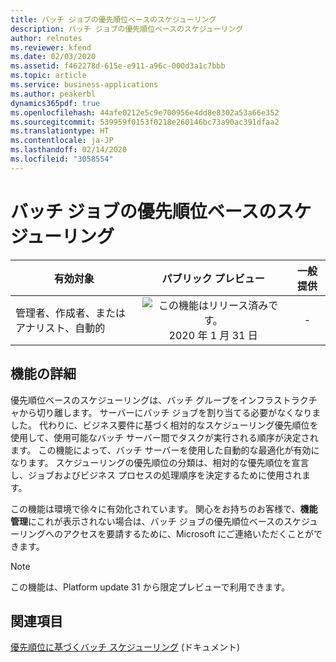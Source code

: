 ```yaml
---
title: バッチ ジョブの優先順位ベースのスケジューリング
description: バッチ ジョブの優先順位ベースのスケジューリング
author: relnotes
ms.reviewer: kfend
ms.date: 02/03/2020
ms.assetid: f462278d-615e-e911-a96c-000d3a1c7bbb
ms.topic: article
ms.service: business-applications
ms.author: peakerbl
dynamics365pdf: true
ms.openlocfilehash: 44afe0212e5c9e700956e4dd8e8302a53a66e352
ms.sourcegitcommit: 539959f0153f0218e260146bc73a90ac391dfaa2
ms.translationtype: HT
ms.contentlocale: ja-JP
ms.lasthandoff: 02/14/2020
ms.locfileid: "3058554"
---
```

# <a name="priority-based-scheduling-for-batch-jobs"></a>バッチ ジョブの優先順位ベースのスケジューリング


| 有効対象    |  パブリック プレビュー | 一般提供 | 
| ---------- | :----------: |:----------: |
|管理者、作成者、またはアナリスト、自動的|![この機能はリリース済みです。](/dynamics365-release-plan/media/green-checkmark.png "この機能はリリース済みです。") 2020 年 1 月 31 日| -|






## <a name="feature-details"></a>機能の詳細
<!--feature detail start -->
優先順位ベースのスケジューリングは、バッチ グループをインフラストラクチャから切り離します。 サーバーにバッチ ジョブを割り当てる必要がなくなりました。 代わりに、ビジネス要件に基づく相対的なスケジューリング優先順位を使用して、使用可能なバッチ サーバー間でタスクが実行される順序が決定されます。 この機能によって、バッチ サーバーを使用した自動的な最適化が有効になります。 スケジューリングの優先順位の分類は、相対的な優先順位を宣言し、ジョブおよびビジネス プロセスの処理順序を決定するために使用されます。

この機能は環境で徐々に有効化されています。  関心をお持ちのお客様で、**機能管理**にこれが表示されない場合は、バッチ ジョブの優先順位ベースのスケジューリングへのアクセスを要請するために、Microsoft にご連絡いただくことができます。
<!--feature detail end -->


> [!NOTE]
> この機能は、Platform update 31 から限定プレビューで利用できます。







## <a name="see-also"></a>関連項目

[優先順位に基づくバッチ スケジューリング](https://aka.ms/prioritybasedbatchscheduling) (ドキュメント)
